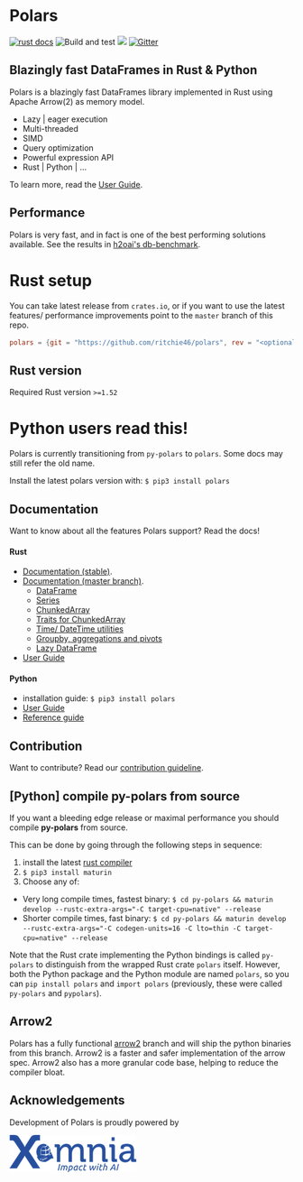 # Polars
[![rust docs](https://docs.rs/polars/badge.svg)](https://docs.rs/polars/latest/polars/)
![Build and test](https://github.com/ritchie46/polars/workflows/Build%20and%20test/badge.svg)
[![](http://meritbadge.herokuapp.com/polars)](https://crates.io/crates/polars)
[![Gitter](https://badges.gitter.im/polars-rs/community.svg)](https://gitter.im/polars-rs/community?utm_source=badge&utm_medium=badge&utm_campaign=pr-badge)

## Blazingly fast DataFrames in Rust & Python

Polars is a blazingly fast DataFrames library implemented in Rust using Apache Arrow(2) as memory model.

* Lazy | eager execution
* Multi-threaded
* SIMD
* Query optimization
* Powerful expression API
* Rust | Python | ...

To learn more, read the [User Guide](https://pola-rs.github.io/polars-book/).

## Performance
Polars is very fast, and in fact is one of the best performing solutions available. 
See the results in [h2oai's db-benchmark](https://h2oai.github.io/db-benchmark/).

# Rust setup
You can take latest release from `crates.io`, or if you want to use the latest features/ performance improvements
point to the `master` branch of this repo.

```toml
polars = {git = "https://github.com/ritchie46/polars", rev = "<optional git tag>" } 
```
## Rust version
Required Rust version `>=1.52`

# Python users read this!
Polars is currently transitioning from `py-polars` to `polars`. Some docs may still refer the old name. 

Install the latest polars version with: 
`$ pip3 install polars`

## Documentation
Want to know about all the features Polars support? Read the docs!

#### Rust
* [Documentation (stable)](https://docs.rs/polars/latest/polars/). 
* [Documentation (master branch)](https://pola-rs.github.io/polars/polars/index.html). 
    * [DataFrame](https://pola-rs.github.io/polars/polars/frame/struct.DataFrame.html) 
    * [Series](https://pola-rs.github.io/polars/polars/prelude/struct.Series.html)
    * [ChunkedArray](https://pola-rs.github.io/polars/polars/chunked_array/struct.ChunkedArray.html)
    * [Traits for ChunkedArray](https://pola-rs.github.io/polars/polars/chunked_array/ops/index.html)
    * [Time/ DateTime utilities](https://pola-rs.github.io/polars/polars/doc/time/index.html)
    * [Groupby, aggregations and pivots](https://pola-rs.github.io/polars/polars/frame/groupby/struct.GroupBy.html)
    * [Lazy DataFrame](https://pola-rs.github.io/polars/polars/prelude/struct.LazyFrame.html)
* [User Guide](https://pola-rs.github.io/polars-book/)
    
#### Python
* installation guide: `$ pip3 install polars`
* [User Guide](https://pola-rs.github.io/polars-book/)
* [Reference guide](https://pola-rs.github.io/polars-book/api-python/)

## Contribution
Want to contribute? Read our [contribution guideline](https://github.com/ritchie46/polars/blob/master/CONTRIBUTING.md).

## \[Python\] compile py-polars from source
If you want a bleeding edge release or maximal performance you should compile **py-polars** from source.

This can be done by going through the following steps in sequence:

1. install the latest [rust compiler](https://www.rust-lang.org/tools/install)
2. `$ pip3 install maturin`
4.  Choose any of:
  * Very long compile times, fastest binary: `$ cd py-polars && maturin develop --rustc-extra-args="-C target-cpu=native" --release`
  * Shorter compile times, fast binary: `$ cd py-polars && maturin develop --rustc-extra-args="-C codegen-units=16 -C lto=thin -C target-cpu=native" --release
    `

Note that the Rust crate implementing the Python bindings is called `py-polars` to distinguish from the wrapped 
Rust crate `polars` itself. However, both the Python package and the Python module are named `polars`, so you
can `pip install polars` and `import polars` (previously, these were called `py-polars` and `pypolars`).

## Arrow2
Polars has a fully functional [arrow2](https://crates.io/crates/arrow2) branch and will ship the python binaries
from this branch. Arrow2 is a faster and safer implementation of the arrow spec. Arrow2 also has a more granular code base,
helping to reduce the compiler bloat.

## Acknowledgements
Development of Polars is proudly powered by

[![Xomnia](https://raw.githubusercontent.com/ritchie46/img/master/polars/xomnia_logo.png)](https://www.xomnia.com)